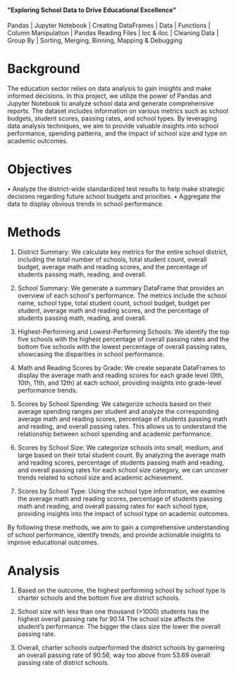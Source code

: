 #### "Exploring School Data to Drive Educational Excellence"
Pandas | Jupyter Notebook | Creating DataFrames | Data | Functions | Column Manipulation | Pandas Reading Files | loc &amp; iloc | Cleaning Data | Group By | Sorting, Merging, Binning, Mapping &amp; Debugging 

# Background

The education sector relies on data analysis to gain insights and make informed decisions. In this project, we utilize the power of Pandas and Jupyter Notebook to analyze school data and generate comprehensive reports. The dataset includes information on various metrics such as school budgets, student scores, passing rates, and school types. By leveraging data analysis techniques, we aim to provide valuable insights into school performance, spending patterns, and the impact of school size and type on academic outcomes.

# Objectives

•	Analyze the district-wide standardized test results to help make strategic decisions regarding future school budgets and priorities.
•	Aggregate the data to display obvious trends in school performance.


# Methods

1. District Summary: We calculate key metrics for the entire school district, including the total number of schools, total student count, overall budget, average math and reading scores, and the percentage of students passing math, reading, and overall.

2. School Summary: We generate a summary DataFrame that provides an overview of each school's performance. The metrics include the school name, school type, total student count, school budget, budget per student, average math and reading scores, and the percentage of students passing math, reading, and overall.

3. Highest-Performing and Lowest-Performing Schools: We identify the top five schools with the highest percentage of overall passing rates and the bottom five schools with the lowest percentage of overall passing rates, showcasing the disparities in school performance.

4. Math and Reading Scores by Grade: We create separate DataFrames to display the average math and reading scores for each grade level (9th, 10th, 11th, and 12th) at each school, providing insights into grade-level performance trends.

5. Scores by School Spending: We categorize schools based on their average spending ranges per student and analyze the corresponding average math and reading scores, percentage of students passing math and reading, and overall passing rates. This allows us to understand the relationship between school spending and academic performance.

6. Scores by School Size: We categorize schools into small, medium, and large based on their total student count. By analyzing the average math and reading scores, percentage of students passing math and reading, and overall passing rates for each school size category, we can uncover trends related to school size and academic achievement.

7. Scores by School Type: Using the school type information, we examine the average math and reading scores, percentage of students passing math and reading, and overall passing rates for each school type, providing insights into the impact of school type on academic outcomes.

By following these methods, we aim to gain a comprehensive understanding of school performance, identify trends, and provide actionable insights to improve educational outcomes.

# Analysis

1.	Based on the outcome, the highest performing school by school type is charter schools and the bottom five are district schools.

2.	School size with less than one thousand (>1000) students has the highest overall passing rate for 90.14
The school size affects the student’s performance. The bigger the class size the lower the overall passing rate.

3.	Overall, charter schools outperformed the district schools by garnering an overall passing rate of 90.56, way too above from 53.69 overall passing rate of district schools.
